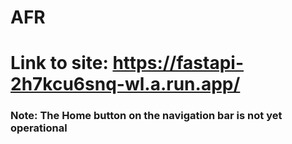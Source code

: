 # AFR
# Link to site:  https://fastapi-2h7kcu6snq-wl.a.run.app/



### Note:  The Home button on the navigation bar is not yet operational
